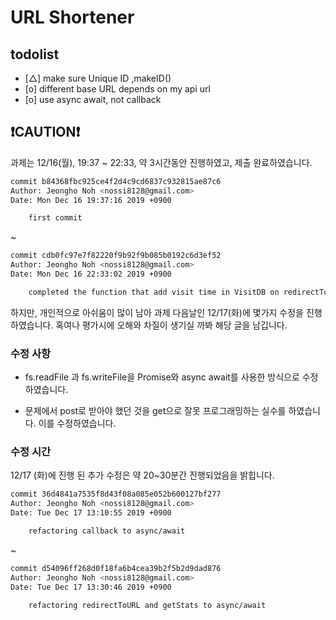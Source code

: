 # URL Shortener

## todolist

- [△] make sure Unique ID ,makeID()
- [o] different base URL depends on my api url
- [o] use async await, not callback

## ️❗CAUTION❗

과제는 12/16(월), 19:37 ~ 22:33, 약 3시간동안 진행하였고, 제출 완료하였습니다.

```sh
commit b84368fbc925ce4f2d4c9cd6837c932815ae87c6
Author: Jeongho Noh <nossi8128@gmail.com>
Date: Mon Dec 16 19:37:16 2019 +0900

    first commit
```

~

```sh
commit cdb0fc97e7f82220f9b92f9b085b0192c6d3ef52
Author: Jeongho Noh <nossi8128@gmail.com>
Date: Mon Dec 16 22:33:02 2019 +0900

    completed the function that add visit time in VisitDB on redirectToURL function
```

하지만, 개인적으로 아쉬움이 많이 남아 과제 다음날인 12/17(화)에 몇가지 수정을 진행하였습니다. 혹여나 평가시에 오해와 차질이 생기실 까봐 해당 글을 남깁니다.

### 수정 사항

- fs.readFile 과 fs.writeFile을 Promise와 async await를 사용한 방식으로 수정하였습니다.

- 문제에서 post로 받아야 했던 것을 get으로 잘못 프로그래밍하는 실수를 하였습니다. 이를 수정하였습니다.

### 수정 시간

12/17 (화)에 진행 된 추가 수정은 약 20~30분간 진행되었음을 밝힙니다.

```sh
commit 36d4841a7535f8d43f08a085e052b600127bf277
Author: Jeongho Noh <nossi8128@gmail.com>
Date: Tue Dec 17 13:10:55 2019 +0900

    refactoring callback to async/await
```

~

```sh
commit d54096ff268d0f18fa6b4cea39b2f5b2d9dad876
Author: Jeongho Noh <nossi8128@gmail.com>
Date: Tue Dec 17 13:30:46 2019 +0900

    refactoring redirectToURL and getStats to async/await
```
